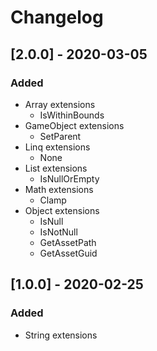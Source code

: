 # Changelog

## [2.0.0] - 2020-03-05
### Added
- Array extensions
    - IsWithinBounds
- GameObject extensions
    - SetParent
- Linq extensions
    - None
- List extensions
    - IsNullOrEmpty
- Math extensions
    - Clamp
- Object extensions
    - IsNull
    - IsNotNull
    - GetAssetPath
    - GetAssetGuid

## [1.0.0] - 2020-02-25
### Added
- String extensions
